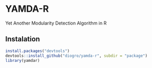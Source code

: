 # YAMDA-R
Yet Another Modularity Detection Algorithm in R

## Instalation

```r
install.packages("devtools")
devtools::install_github("diogro/yamda-r", subdir = "package")
library(yamdar)
```
